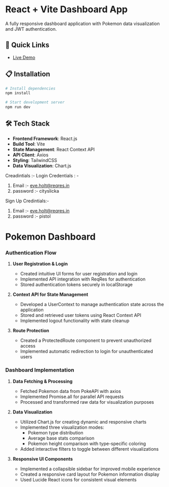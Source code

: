# React + Vite Dashboard App

A fully responsive dashboard application with Pokemon data visualization and JWT authentication.

## 🔗 Quick Links
- [Live Demo](https://dashboard-ui-task-apeksha-thakres-projects.vercel.app)


## 📋 Installation

```bash
# Install dependencies
npm install

# Start development server
npm run dev
```

## 🛠️ Tech Stack

- **Frontend Framework**: React.js
- **Build Tool**: Vite
- **State Management**: React Context API
- **API Client**: Axios
- **Styling**: TailwindCSS
- **Data Visualization**: Chart.js


Creadintials :-
Login Credentials : - 
1) Email :- eve.holt@reqres.in
2) password :- cityslicka

Sign Up Credintials:-
1) Email :- eve.holt@reqres.in
2) password :- pistol

# Pokemon Dashboard



### Authentication Flow

1. **User Registration & Login**
   - Created intuitive UI forms for user registration and login
   - Implemented API integration with ReqRes for authentication
   - Stored authentication tokens securely in localStorage

2. **Context API for State Management**
   - Developed a UserContext to manage authentication state across the application
   - Stored and retrieved user tokens using React Context API
   - Implemented logout functionality with state cleanup

3. **Route Protection**
   - Created a ProtectedRoute component to prevent unauthorized access
   - Implemented automatic redirection to login for unauthenticated users


### Dashboard Implementation

1. **Data Fetching & Processing**
   - Fetched Pokemon data from PokeAPI with axios
   - Implemented Promise.all for parallel API requests
   - Processed and transformed raw data for visualization purposes

2. **Data Visualization**
   - Utilized Chart.js for creating dynamic and responsive charts
   - Implemented three visualization modes:
     - Pokemon type distribution
     - Average base stats comparison
     - Pokemon height comparison with type-specific coloring
   - Added interactive filters to toggle between different visualizations

3. **Responsive UI Components**
   - Implemented a collapsible sidebar for improved mobile experience
   - Created a responsive card layout for Pokemon information display
   - Used Lucide React icons for consistent visual elements
